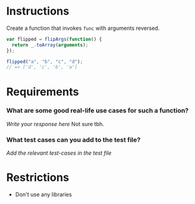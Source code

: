 # Instructions

Create a function that invokes `func` with arguments reversed.

```js
var flipped = flipArgs(function() {
  return _.toArray(arguments);
});

flipped("a", "b", "c", "d");
// => ['d', 'c', 'b', 'a']
```

# Requirements

### **What are some good real-life use cases for such a function?**

_Write your response here_
Not sure tbh.

### **What test cases can you add to the test file?**

_Add the relevant test-cases in the test file_

# Restrictions

- Don't use any libraries
